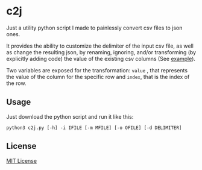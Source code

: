 # c2j

Just a utility python script I made to painlessly convert csv files to json ones. 

It provides the ability to customize the delimiter of the input csv file, as well as change the resulting json,  by renaming, ignoring, and/or transforming (by explicitly adding code) the value of the existing csv columns (See [example](/example)).

Two variables are exposed for the transformation: ```value``` , that represents the value of the column for the specific row and ```index```, that is the index of the row.

## Usage

Just download the python script and run it like this:

```
python3 c2j.py [-h] -i IFILE [-m MFILE] [-o OFILE] [-d DELIMITER]
```

## License
[MIT License](LICENSE)
